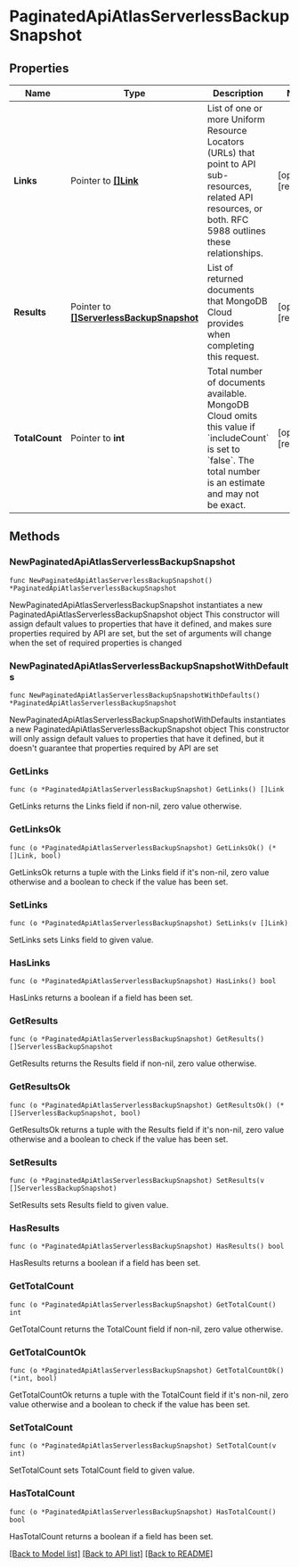 # PaginatedApiAtlasServerlessBackupSnapshot

## Properties

Name | Type | Description | Notes
------------ | ------------- | ------------- | -------------
**Links** | Pointer to [**[]Link**](Link.md) | List of one or more Uniform Resource Locators (URLs) that point to API sub-resources, related API resources, or both. RFC 5988 outlines these relationships. | [optional] [readonly] 
**Results** | Pointer to [**[]ServerlessBackupSnapshot**](ServerlessBackupSnapshot.md) | List of returned documents that MongoDB Cloud provides when completing this request. | [optional] [readonly] 
**TotalCount** | Pointer to **int** | Total number of documents available. MongoDB Cloud omits this value if &#x60;includeCount&#x60; is set to &#x60;false&#x60;. The total number is an estimate and may not be exact. | [optional] [readonly] 

## Methods

### NewPaginatedApiAtlasServerlessBackupSnapshot

`func NewPaginatedApiAtlasServerlessBackupSnapshot() *PaginatedApiAtlasServerlessBackupSnapshot`

NewPaginatedApiAtlasServerlessBackupSnapshot instantiates a new PaginatedApiAtlasServerlessBackupSnapshot object
This constructor will assign default values to properties that have it defined,
and makes sure properties required by API are set, but the set of arguments
will change when the set of required properties is changed

### NewPaginatedApiAtlasServerlessBackupSnapshotWithDefaults

`func NewPaginatedApiAtlasServerlessBackupSnapshotWithDefaults() *PaginatedApiAtlasServerlessBackupSnapshot`

NewPaginatedApiAtlasServerlessBackupSnapshotWithDefaults instantiates a new PaginatedApiAtlasServerlessBackupSnapshot object
This constructor will only assign default values to properties that have it defined,
but it doesn't guarantee that properties required by API are set

### GetLinks

`func (o *PaginatedApiAtlasServerlessBackupSnapshot) GetLinks() []Link`

GetLinks returns the Links field if non-nil, zero value otherwise.

### GetLinksOk

`func (o *PaginatedApiAtlasServerlessBackupSnapshot) GetLinksOk() (*[]Link, bool)`

GetLinksOk returns a tuple with the Links field if it's non-nil, zero value otherwise
and a boolean to check if the value has been set.

### SetLinks

`func (o *PaginatedApiAtlasServerlessBackupSnapshot) SetLinks(v []Link)`

SetLinks sets Links field to given value.

### HasLinks

`func (o *PaginatedApiAtlasServerlessBackupSnapshot) HasLinks() bool`

HasLinks returns a boolean if a field has been set.
### GetResults

`func (o *PaginatedApiAtlasServerlessBackupSnapshot) GetResults() []ServerlessBackupSnapshot`

GetResults returns the Results field if non-nil, zero value otherwise.

### GetResultsOk

`func (o *PaginatedApiAtlasServerlessBackupSnapshot) GetResultsOk() (*[]ServerlessBackupSnapshot, bool)`

GetResultsOk returns a tuple with the Results field if it's non-nil, zero value otherwise
and a boolean to check if the value has been set.

### SetResults

`func (o *PaginatedApiAtlasServerlessBackupSnapshot) SetResults(v []ServerlessBackupSnapshot)`

SetResults sets Results field to given value.

### HasResults

`func (o *PaginatedApiAtlasServerlessBackupSnapshot) HasResults() bool`

HasResults returns a boolean if a field has been set.
### GetTotalCount

`func (o *PaginatedApiAtlasServerlessBackupSnapshot) GetTotalCount() int`

GetTotalCount returns the TotalCount field if non-nil, zero value otherwise.

### GetTotalCountOk

`func (o *PaginatedApiAtlasServerlessBackupSnapshot) GetTotalCountOk() (*int, bool)`

GetTotalCountOk returns a tuple with the TotalCount field if it's non-nil, zero value otherwise
and a boolean to check if the value has been set.

### SetTotalCount

`func (o *PaginatedApiAtlasServerlessBackupSnapshot) SetTotalCount(v int)`

SetTotalCount sets TotalCount field to given value.

### HasTotalCount

`func (o *PaginatedApiAtlasServerlessBackupSnapshot) HasTotalCount() bool`

HasTotalCount returns a boolean if a field has been set.

[[Back to Model list]](../README.md#documentation-for-models) [[Back to API list]](../README.md#documentation-for-api-endpoints) [[Back to README]](../README.md)


